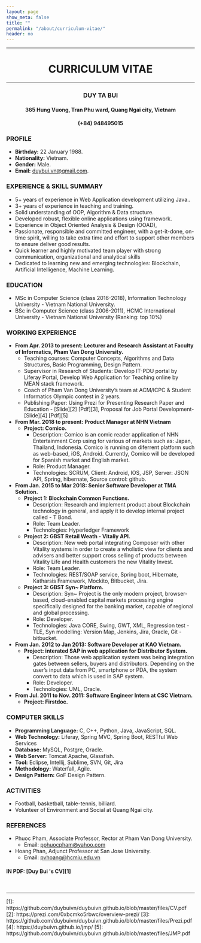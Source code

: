```yaml
---
layout: page
show_meta: false
title: ""
permalink: "/about/curriculum-vitae/"
header: no
---
```

<center>
	<div>
		<hr>
		<h1><b>CURRICULUM VITAE</b></h1>
		<hr>
		<h3><b>DUY TA BUI</b></h3>
		<h4>365 Hung Vuong, Tran Phu ward, Quang Ngai city, Vietnam</h4>
		<h4>(+84) 948495015</h4>
	</div>
</center>


### **PROFILE**
- **Birthday:** 22 January 1988.
- **Nationality:** Vietnam.
- **Gender:** Male.
- **Email:** duybui.vn@gmail.com.

### **EXPERIENCE & SKILL SUMMARY**
- 5+ years of experience in Web Application development utilizing Java..
- 3+ years of experience in teaching and training.
- Solid understanding of OOP, Algorithm & Data structure.
- Developed robust, flexible online applications using framework.
- Experience in Object Oriented Analysis & Design (OOAD),
- Passionate, responsible and committed engineer, with a get-it-done, on-time spirit, willing to take extra time and effort to support other members to ensure deliver good results.
- Quick learner and highly motivated team player with strong communication, organizational and analytical skills
- Dedicated to learning new and emerging technologies: Blockchain, Artificial Intelligence, Machine Learning.

### **EDUCATION**
- MSc in Computer Science (class 2016-2018), Information Technology University - Vietnam National University.
- BSc in Computer Science (class 2006-2011), HCMC International University - Vietnam National University (Ranking: top 10%)

### **WORKING EXPERIENCE**
- **From Apr. 2013 to present: Lecturer and Research Assistant at Faculty of Informatics, Pham Van Dong University.**
    - Teaching courses: Computer Concepts, Algorithms and Data Structures, Basic Programming, Design Pattern. 
    - Supervisor in Research of Students: Develop IT-PDU portal by Liferay Portal, Develop Web Application for Teaching online by MEAN stack framework.
    - Coach of Pham Van Dong University’s team at ACM/ICPC & Student Informatics Olympic contest in 2 years. 
	- Publishing Paper: Using Prezi for Presenting Research Paper and Education - [Slide][2] [Pdf][3], Proposal for Job Portal Development- [Slide][4] [Pdf][5]
- **From Mar. 2018 to present: Product Manager at NHN Vietnam**
	- **Project: Comico.**
	    -   Description: Comico is an comic reader application of NHN Entertainment Corp using for various of markets such as: Japan, Thailand, Indonesia. Comico is running on diferrent platform such as web-based, iOS, Android. Currently, Comico will be developed for Spanish market and English market. 
	    -   Role: Product Manager. 
	    -   Technologies: SCRUM, Client: Android, IOS, JSP, Server: JSON API, Spring, hibernate, Source control: github. 
- **From Jan. 2015 to Mar 2018: Senior Software Developer at TMA Solution.**
    - **Project 1: Blockchain Common Functions.**
	    -   Description:  Research and implement product about Blockchain technology in general, and apply it to develop internal project called - T Bond.
	    -   Role: Team Leader.
	    -   Technologies: Hyperledger Framework
	- **Project 2: GBST Retail Weath - Vitaliy API.**
	    -   Description: New web portal integrating Composer with other Vitality systems in order to create a wholistic view for clients and advisers and better support cross selling of products between Vitality Life and Health customers the new Vitality Invest.
	    -   Role: Team Leader.
	    -   Technologies: REST/SOAP service, Spring boot, Hibernate, Katharsis Framework, Mockito, Bitbucket, Jira. 
	- **Project 3: GBST Syn~ Platform.**
	    -   Description: Syn~ Project is the only modern project, browser-based, cloud-enabled capital markets processing engine specifically designed for the banking market, capable of regional and global processing.
	    -   Role: Developer.
	    -   Technologies: Java CORE, Swing, GWT, XML, Regression test - TLE, Syn modelling: Version Map, Jenkins, Jira, Oracle, Git - bitbucket.
- **From Jan. 2012 to Jan 2013: Software Developer at KAO Vietnam.**
	- **Project: interated SAP in web application for Distributor System.**
	    -   Description: Those web application system was being integration gates between sellers, buyers and distributors. Depending on the user’s input data from PC, smartphone or PDA, the system convert to data which is used in SAP system. 
	    -   Role: Developer. 
	    -   Technologies: UML, Oracle. 
- **From Jul. 2011 to Nov. 2011: Software Engineer Intern at CSC Vietnam.**
	- **Project: Firstdoc.**

### **COMPUTER SKILLS**
- **Programming Language:** C, C++, Python, Java, JavaScript, SQL.
- **Web Technology:** Liferay, Spring MVC, Spring Boot, RESTful Web Services
- **Database:** MySQL, Postgre, Oracle.
- **Web Server:** Tomcat Apache, Glassfish.
- **Tool:** Eclipse, Intellij, Sublime, SVN, Git, Jira
- **Methodology:** Waterfall, Agile.
- **Design Pattern:** GoF Design Pattern. 

### **ACTIVITIES**
-	Football, basketball, table-tennis, billiard.
- 	Volunteer of Environment and Social at Quang Ngai city.

### **REFERENCES**
-	Phuoc Pham, Associate Professor, Rector at Pham Van Dong University.
	- Email: pphuocpham@yahoo.com 
-	Hoang Phan, Adjunct Professor at San Jose University. 
	- Email: pvhoang@hcmiu.edu.vn

#### IN PDF: [Duy Bui 's CV][1]
<br>
<hr>
 [1]: https://github.com/duybuivn/duybuivn.github.io/blob/master/files/CV.pdf
 [2]: https://prezi.com/0xbcmko5rbwc/overview-prezi/
 [3]: https://github.com/duybuivn/duybuivn.github.io/blob/master/files/Prezi.pdf
 [4]: https://duybuivn.github.io/jmp/
 [5]: https://github.com/duybuivn/duybuivn.github.io/blob/master/files/JMP.pdf